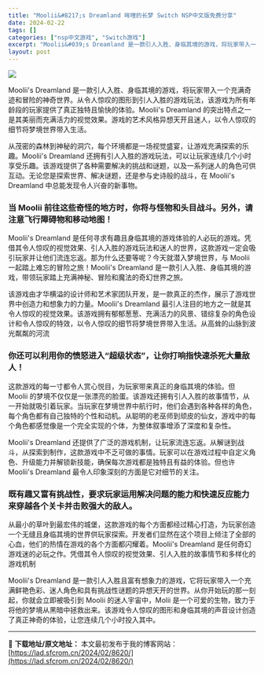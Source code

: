 ```yaml
---
title: "Moolii&#8217;s Dreamland 哞哩的长梦 Switch NSP中文版免费分享"
date: 2024-02-22
tags: []
categories: ["nsp中文游戏", "Switch游戏"]
excerpt: "Moolii&#039;s Dreamland 是一款引人入胜、身临其境的游戏，将玩家带入一个充满奇迹和冒险的神奇世界。从令人惊叹的图形到引人入胜的游戏玩法，该游戏为所有年龄段的玩家提供了真正独特且愉快的体验。Moolii&#039;s Dreamland 的突出特点之一是其美丽而充满活力的视觉效果。游戏的艺术风格异想&hellip;"
layout: post
---
```


<img class="aligncenter" src="https://img-eshop.cdn.nintendo.net/i/79b889a746b25c3fa801286abab79cd42c6117a27b47d55e1c29a6dfb679c695.jpg?w=1000" />

Moolii's Dreamland 是一款引人入胜、身临其境的游戏，将玩家带入一个充满奇迹和冒险的神奇世界。从令人惊叹的图形到引人入胜的游戏玩法，该游戏为所有年龄段的玩家提供了真正独特且愉快的体验。Moolii's Dreamland 的突出特点之一是其美丽而充满活力的视觉效果。游戏的艺术风格异想天开且迷人，以令人惊叹的细节将梦境世界带入生活。

从茂密的森林到神秘的洞穴，每个环境都是一场视觉盛宴，让游戏充满探索的乐趣。Moolii's Dreamland 还拥有引人入胜的游戏玩法，可以让玩家连续几个小时享受乐趣。该游戏提供了各种需要解决的挑战和谜题，以及一系列迷人的角色可供互动。无论您是探索世界、解决谜题，还是参与史诗般的战斗，在 Moolii's Dreamland 中总能发现令人兴奋的新事物。
<h3>当 Moolii 前往这些奇怪的地方时，你将与怪物和头目战斗。另外，请注意飞行障碍物和移动地图！</h3>
Moolii's Dreamland 是任何寻求有趣且身临其境的游戏体验的人必玩的游戏。凭借其令人惊叹的视觉效果、引人入胜的游戏玩法和迷人的世界，这款游戏一定会吸引玩家并让他们流连忘返。那为什么还要等呢？今天就潜入梦境世界，与 Moolii 一起踏上难忘的冒险之旅！Moolii's Dreamland 是一款引人入胜、身临其境的游戏，带领玩家踏上充满神秘、冒险和魔法的奇幻世界之旅。

该游戏由才华横溢的设计师和艺术家团队开发，是一款真正的杰作，展示了游戏世界中创造力和想象力的力量。Moolii's Dreamland 最引人注目的地方之一就是其令人惊叹的视觉效果。该游戏拥有郁郁葱葱、充满活力的风景、错综复杂的角色设计和令人惊叹的特效，以令人惊叹的细节将梦境世界带入生活。从高耸的山脉到波光粼粼的河流
<h3>你还可以利用你的愤怒进入“超级状态”，让你打响指快速杀死大量敌人！</h3>
这款游戏的每一寸都令人赏心悦目，为玩家带来真正的身临其境的体验。但 Moolii 的梦境不仅仅是一张漂亮的脸蛋。该游戏还拥有引人入胜的故事情节，从一开始就吸引着玩家。当玩家在梦境世界中航行时，他们会遇到各种各样的角色，每个角色都有自己独特的个性和动机。从聪明的老巫师到顽皮的仙女，游戏中的每个角色都感觉像是一个完全实现的个体，为整体叙事增添了深度和复杂性。

Moolii's Dreamland 还提供了广泛的游戏机制，让玩家流连忘返。从解谜到战斗，从探索到制作，这款游戏中不乏可做的事情。玩家可以在游戏过程中自定义角色、升级能力并解锁新技能，确保每次游戏都是独特且有益的体验。但也许 Moolii's Dreamland 最令人印象深刻的方面是它对细节的关注。
<h3>既有趣又富有挑战性，要求玩家运用解决问题的能力和快速反应能力来穿越各个关卡并击败强大的敌人。</h3>
从最小的草叶到最宏伟的城堡，这款游戏的每个方面都经过精心打造，为玩家创造一个无缝且身临其境的世界供玩家探索。开发者们显然在这个项目上倾注了全部的心血，他们的热情在游戏的各个方面都闪耀着。Moolii's Dreamland 是任何奇幻游戏迷的必玩之作。凭借其令人惊叹的视觉效果、引人入胜的故事情节和多样化的游戏机制

Moolii's Dreamland 是一款引人入胜且富有想象力的游戏，它将玩家带入一个充满鲜艳色彩、迷人角色和具有挑战性谜题的异想天开的世界。从你开始玩的那一刻起，你就会立即被吸引到 Moolii 的迷人宇宙中，Molii 是一个可爱的生物，致力于将他的梦境从黑暗中拯救出来。该游戏令人惊叹的图形和身临其境的声音设计创造了真正神奇的体验，让您连续几个小时投入其中。

---
📖 **下载地址/原文地址：** 本文最初发布于我的博客网站：[https://lad.sfcrom.cn/2024/02/8620/](https://lad.sfcrom.cn/2024/02/8620/)
